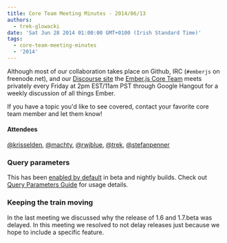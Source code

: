 ```yaml
---
title: Core Team Meeting Minutes - 2014/06/13
authors:
  - trek-glowacki
date: 'Sat Jun 28 2014 01:00:00 GMT+0100 (Irish Standard Time)'
tags:
  - core-team-meeting-minutes
  - '2014'
---
```



Although most of our collaboration takes place on Github, IRC
(`#emberjs` on freenode.net), and our [Discourse site](http://discuss.emberjs.com/)
the [Ember.js Core Team](/team) meets privately every
Friday at 2pm EST/11am PST through Google Hangout for a weekly
discussion of all things Ember.

If you have a topic you'd like to see covered, contact your favorite
core team member and let them know!

#### Attendees

<!--   [@ebryn](https://twitter.com/ebryn),
  [@krisselden](https://twitter.com/krisselden),
  [@machty](https://twitter.com/machty),
  [@rwjblue](https://twitter.com/rwjblue),
  [@trek](https://twitter.com/trek),
  [@stefanpenner](https://twitter.com/stefanpenner),
  [@wagenet](https://twitter.com/wagenet),
  [@tomdale](https://twitter.com/tomdale),
  [@wifelette](https://twitter.com/wifelette),
  [@wycats](https://twitter.com/wycats) -->

[@krisselden](https://twitter.com/krisselden),
[@machty](https://twitter.com/machty),
[@rwjblue](https://twitter.com/rwjblue),
[@trek](https://twitter.com/trek),
[@stefanpenner](https://twitter.com/stefanpenner)

### Query parameters
This has been [enabled by default](https://github.com/emberjs/ember.js/commit/4130e556132eabad11aa619092c8ea840ba4957b)
in beta and nightly builds. Check out [Query Parameters Guide](/guides/routing/query-params/)
for usage details.

### Keeping the train moving
In the last meeting we discussed why the release of 1.6 and 1.7.beta was delayed.
In this meeting we resolved to not delay releases just because we hope to include
a specific feature. 
